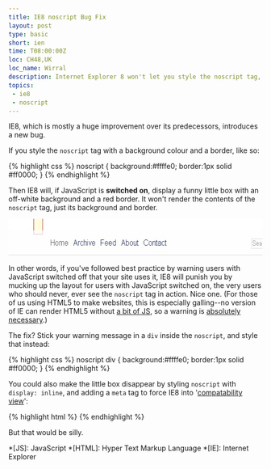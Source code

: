 ```yaml
---
title: IE8 noscript Bug Fix
layout: post
type: basic
short: ien
time: T08:00:00Z
loc: CH48,UK
loc_name: Wirral
description: Internet Explorer 8 won't let you style the noscript tag, here's how to fix it.
topics: 
 - ie8
 - noscript
---
```

IE8, which is mostly a huge improvement over its predecessors, introduces a new bug.

If you style the `noscript` tag with a background colour and a border, like so:

{% highlight css %}
noscript {
	background:#ffffe0;
	border:1px solid #ff0000;
	}
{% endhighlight %}

Then IE8 will, if JavaScript is **switched on**, display a funny little box with an off-white background and a red border. It won't render the contents of the `noscript` tag, just its background and border.

<img alt="A screenshot of this site showing the IE8 noscript bug in action" src="/u/2009/11/ie8.jpg" width="590" height="72" />

In other words, if you've followed best practice by warning users with JavaScript switched off that your site uses it, IE8 will punish you by mucking up the layout for users with JavaScript switched on, the very users who should never, ever see the `noscript` tag in action. Nice one. (For those of us using HTML5 to make websites, this is especially galling--no version of IE can render HTML5 without [a bit of JS][2], so a warning is [absolutely necessary][3].)

The fix? Stick your warning message in a `div` inside the `noscript`, and style that instead:

{% highlight css %}
noscript div {
	background:#ffffe0;
	border:1px solid #ff0000;
	}
{% endhighlight %}

You could also make the little box disappear by styling `noscript` with `display: inline`, and adding a `meta` tag to force IE8 into '[compatability view][4]':

{% highlight html %}
<meta http-equiv="X-UA-Compatible" content="IE=EmulateIE7" />
{% endhighlight %}

But that would be silly.

[1]:http://remysharp.com/2009/01/07/html5-enabling-script/
[2]:http://ejohn.org/blog/html5-shiv/ "HTML5 Shiv"
[3]:/2009/11/05/html-5-and-ie-a-warning/ "My earlier post on warning IE users encountering an HTML5 website with JS switched off"
[4]:http://blogs.msdn.com/ie/archive/2008/08/27/introducing-compatibility-view.aspx "Also known as compatability mode"

*[JS]: JavaScript
*[HTML]: Hyper Text Markup Language
*[IE]: Internet Explorer
